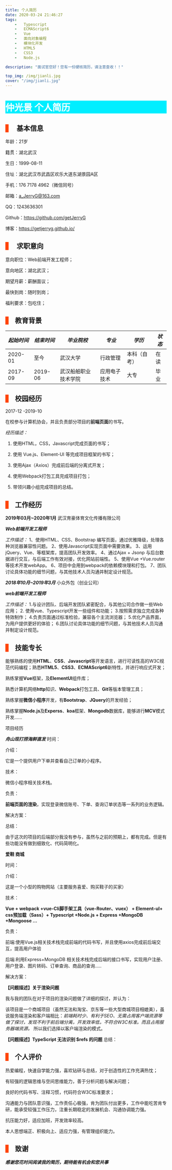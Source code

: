 ```yaml
---
title: 个人简历
date: 2020-03-24 21:46:27
tags: 
	-	Typescript
	-	ECMAScript6
	-	Vue
	-	面向对象编程
	-	模块化开发
	-	HTML5
	-	CSS3
	-	Node.js

description: "面试官您好！您有一份硬核简历，请注意查收！！"

top_img: /img/jianli.jpg
cover: "/img/jianli.jpg"
---
```


# <span style="color: #fff; background-color:#0ef ;display:block"> 仲光景 个人简历 </span>

##	<span style="border-left:10px solid #f40; margin-right:10px">   </span>基本信息
年龄：21岁

籍贯：湖北武汉

生日：1999-08-11

住址：湖北武汉市武昌区欢乐大道东湖景园A区

手机：176 7178 4962（微信同号）

邮箱：[a_JerryG@163.com](mailto:a_JerryG@163.com)

QQ：1243636301

Github：https://github.com/getJerryG

博客：https://getjerryg.github.io/



## <span style="border-left : 10px solid #f40; margin-right:10px">  </span> 求职意向

意向职位：Web前端开发工程师；

意向地区：湖北武汉；

期望月薪：薪酬面议；

最快到岗：随时到岗；

福利要求：包吃住；



## <span style="border-left : 10px solid #f40; margin-right:10px">  </span>教育背景

| *起始时间* | *结束时间* | *毕业院校*           | *专业*       | *学历*       | *状态* |
| ---------- | ---------- | -------------------- | ------------ | ------------ | ------ |
| 2020-01    | 至今       | 武汉大学             | 行政管理     | 本科（自考） | 在读   |
| 2017-09    | 2019-06    | 武汉船舶职业技术学院 | 应用电子技术 | 大专         | 毕业   |

 

 



## <span style="border-left : 10px solid #f40; margin-right:10px">  </span>校园经历

2017-12 -2019-10

在校参与计算机协会，并且负责部分项目的**前端页面**的书写。

*经历描述：*

1. 使用HTML，CSS，Javascript完成页面的书写；

2. 使用 Vue.js、Element-UI 等完成项目框架的书写；

3. 使用Ajax（Axios）完成前后端的分离式开发；

4. 使用Webpack打包工具完成项目打包；

5. 带领兴趣小组完成项目的总结。



## <span style="border-left : 10px solid #f40; margin-right:10px">  </span>工作经历

**2019年03月~2020年1月**  武汉育豪体育文化传播有限公司


***Web前端开发工程师***

*工作描述：*
	1、使用HTML、CSS、Bootstrap 编写页面，通过优雅降级，处理各种浏览器兼容性问题。
	2、使用Javascript实现页面中需要效果。
	3、运用jQuery、Vue、等框架库，提高团队开发效率。
	4、通过Ajax + Jsonp 与后台数据进行交互，与后端工作有效对接，优化网站前端性。
	5、使用Vue +Vue.router 等技术开发webApp。
	6、项目中会用到webpack的依赖模块理和打包。
	7、团队讨论具体功能的细节问题，与其他技术人员沟通并制定设计规范。

 

***2018年10月~2019年3月*** 小众外包（创业公司）

***web前端开发工程师***

*工作描述：*
	1.与设计团队、后端开发团队紧密配合，与其他公司合作做一些Web应用；
	2. 使用vue、Typescript开发一些组件和功能；
	3.按照需求独立完成各种特效制作；
	4.负责页面通过标准检验，兼容各个主流浏览器；
	5.优化产品界面，为用户提供更好的体验；
	6.团队讨论具体功能的细节问题，与其他技术人员沟通并制定设计规范。

 

## <span style="border-left : 10px solid #f40; margin-right:10px">  </span>技能专长

能够熟练的使用**HTML**、**CSS**、**Javascript**等开发语言，进行可读性高的W3C规范代码编程；熟悉**HTML5**、**CSS3**、**ECMAScript6**新特性，并进行响应式开发；

熟练掌握**Vue**框架，及**ElementUI**组件库；

熟悉计算机网络**http**知识、**Webpack**打包工具、**Git**等版本管理工具；

熟练掌握**微信小程序**开发，有**Bootstrap**、**JQuery**的开发经验；

熟练掌握**Node.js**及**Experss**、**koa**框架、**Mongodb**数据库，能够进行**MCV**模式开发……

 

项目经历

***舟山现打捞海鲜直发***
时间：

介绍：

它是一个提供用户下单并查看自己订单的小程序。

技术：

微信小程序相关技术栈。

负责：

**前端页面的渲染**，实现登录微信账号、下单、查询订单状态等一系列的业务逻辑。

解决方案：

总结：

由于这次的项目的后端部分我没有参与，虽然与之前的预期上，都有完成。但是有些功能没有做到细致化、代码简明化。

 

**爱鞋 商城**

时间：

介绍：

这是一个小型的购物网站（主要服务喜爱、购买鞋子的买家）

技术：

**Vue + webpack +vue-Cli脚手架工具（vue-Router、vuex） + Element-uI+ css预加载（Sass）+ Typescript +Node.js + Express +MongoDB +Mongoose ...**

负责：

前端:使用Vue.js相关技术栈完成前端的代码书写，并且使用axios完成前后端交互，提高用户体验

后端:利用Express+MongoDB 相关技术栈完成后端的接口书写，实现用户注册、用户登录、图片转码、订单查询、商品的查询.....

解决方案：

**【问题描述】关于渲染问题**

我与我的团队在对于项目的渲染问题做了详细的探讨，并认为：

该项目是一个商城项目（虽然无法和淘宝、京东等一些大型商城项目相媲美），虽说服务端渲染和客户端相比：*前端耗时少、有利于SEO、无需占用客户端资源等做了探讨，发现不利于前后端分离，开发效率低，不符合W3C标准。而且占用服务器端资源。*
所以我们选择以客户端渲染的模式。


**【问题描述】TypeScript 无法识别 $refs 的问题**
总结：

## <span style="border-left : 10px solid #f40; margin-right:10px">  </span>个人评价

 热爱编程，快速自学能力强，喜欢钻研与总结，对于创造性的工作充满热忱；

 有较强的逻辑思维与空间思维能力，善于分析问题与解决问题；

 良好的代码书写、注释习惯，代码符合W3C标准要求；

 沟通能力与团队意识强，工作责任心极强，肯为团队付出更多，工作中能吃苦肯专研，能承受较强工作压力，注重长期稳定的发展机会、沟通协调能力强。

 抗压能力好，适应加班，开发效率较高。

 本人思想端正、积极向上、适应力强，有管理组织能力。

## <span style="border-left : 10px solid #f40; margin-right:10px">  </span>致谢

​	***感谢您花时间阅读我的简历，期待能有机会和您共事***

